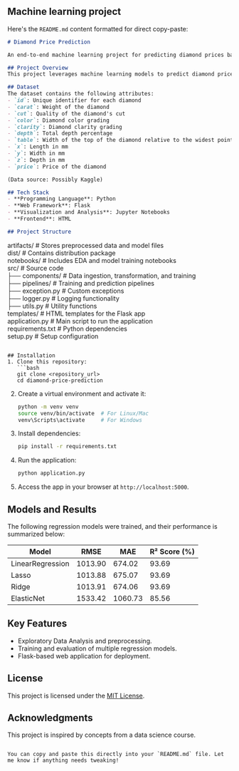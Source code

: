 ## Machine learning project 
Here's the `README.md` content formatted for direct copy-paste:

```markdown
# Diamond Price Prediction  

An end-to-end machine learning project for predicting diamond prices based on various attributes like carat, cut, color, and clarity.  

## Project Overview  
This project leverages machine learning models to predict diamond prices with high accuracy. It includes data preprocessing, exploratory data analysis (EDA), and model training using regression techniques. The project is implemented with Flask for deployment, Python for backend processing, and Jupyter notebooks for analysis.  

## Dataset  
The dataset contains the following attributes:  
- `id`: Unique identifier for each diamond  
- `carat`: Weight of the diamond  
- `cut`: Quality of the diamond's cut  
- `color`: Diamond color grading  
- `clarity`: Diamond clarity grading  
- `depth`: Total depth percentage  
- `table`: Width of the top of the diamond relative to the widest point  
- `x`: Length in mm  
- `y`: Width in mm  
- `z`: Depth in mm  
- `price`: Price of the diamond  

(Data source: Possibly Kaggle)  

## Tech Stack  
- **Programming Language**: Python  
- **Web Framework**: Flask  
- **Visualization and Analysis**: Jupyter Notebooks  
- **Frontend**: HTML  

## Project Structure  
```
artifacts/         # Stores preprocessed data and model files  
dist/              # Contains distribution package  
notebooks/         # Includes EDA and model training notebooks  
src/               # Source code  
  ├── components/  # Data ingestion, transformation, and training  
  ├── pipelines/   # Training and prediction pipelines  
  ├── exception.py # Custom exceptions  
  ├── logger.py    # Logging functionality  
  ├── utils.py     # Utility functions  
templates/         # HTML templates for the Flask app  
application.py     # Main script to run the application  
requirements.txt   # Python dependencies  
setup.py           # Setup configuration  
```

## Installation  
1. Clone this repository:  
   ```bash
   git clone <repository_url>
   cd diamond-price-prediction
   ```  

2. Create a virtual environment and activate it:  
   ```bash
   python -m venv venv  
   source venv/bin/activate  # For Linux/Mac  
   venv\Scripts\activate     # For Windows  
   ```  

3. Install dependencies:  
   ```bash
   pip install -r requirements.txt  
   ```  

4. Run the application:  
   ```bash
   python application.py  
   ```  

5. Access the app in your browser at `http://localhost:5000`.  

## Models and Results  
The following regression models were trained, and their performance is summarized below:  

| Model          | RMSE        | MAE         | R² Score (%) |  
|-----------------|-------------|-------------|--------------|  
| LinearRegression | 1013.90     | 674.02      | 93.69        |  
| Lasso           | 1013.88     | 675.07      | 93.69        |  
| Ridge           | 1013.91     | 674.06      | 93.69        |  
| ElasticNet      | 1533.42     | 1060.73     | 85.56        |  

## Key Features  
- Exploratory Data Analysis and preprocessing.  
- Training and evaluation of multiple regression models.  
- Flask-based web application for deployment.  

## License  
This project is licensed under the [MIT License](LICENSE).  

## Acknowledgments  
This project is inspired by concepts from a data science course.  
```

You can copy and paste this directly into your `README.md` file. Let me know if anything needs tweaking!
